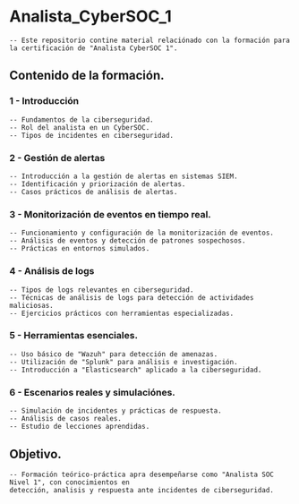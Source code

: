 # Analista_CyberSOC_1

    -- Este repositorio contine material relaciónado con la formación para la certificación de "Analista CyberSOC 1".


## Contenido de la formación.

### 1 - Introducción

    -- Fundamentos de la ciberseguridad.
    -- Rol del analista en un CyberSOC.
    -- Tipos de incidentes en ciberseguridad.

### 2 - Gestión de alertas

    -- Introducción a la gestión de alertas en sistemas SIEM.
    -- Identificación y priorización de alertas.
    -- Casos prácticos de análisis de alertas.
    
### 3 - Monitorización de eventos en tiempo real.

    -- Funcionamiento y configuración de la monitorización de eventos.
    -- Análisis de eventos y detección de patrones sospechosos.
    -- Prácticas en entornos simulados.
    
### 4 - Análisis de logs

    -- Tipos de logs relevantes en ciberseguridad.
    -- Técnicas de análisis de logs para detección de actividades maliciosas.
    -- Ejercicios prácticos con herramientas especializadas.
    
### 5 - Herramientas esenciales.

    -- Uso básico de "Wazuh" para detección de amenazas.
    -- Utilización de "Splunk" para análisis e investigación.
    -- Introducción a "Elasticsearch" aplicado a la ciberseguridad.
    
### 6 - Escenarios reales y simulaciónes.

    -- Simulación de incidentes y prácticas de respuesta.
    -- Análisis de casos reales.
    -- Estudio de lecciones aprendidas.
    


## Objetivo.

    -- Formación teórico-práctica apra desempeñarse como "Analista SOC Nivel 1", con conocimientos en 
    detección, analisis y respuesta ante incidentes de ciberseguridad.